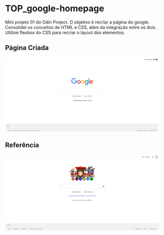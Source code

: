 # TOP_google-homepage
Mini projeto 01 do Odin Project.
O objetivo é recriar a página do google. Consolidei os conceitos de HTML e CSS, além da integração entre os dois. Utilizei flexbox do CSS para recriar o layout dos elementos.

## Página Criada
![](https://raw.githubusercontent.com/gio-bon/TOP_google-homepage/main/my-page.png)

## Referência
![](https://raw.githubusercontent.com/gio-bon/TOP_google-homepage/main/reference.png)